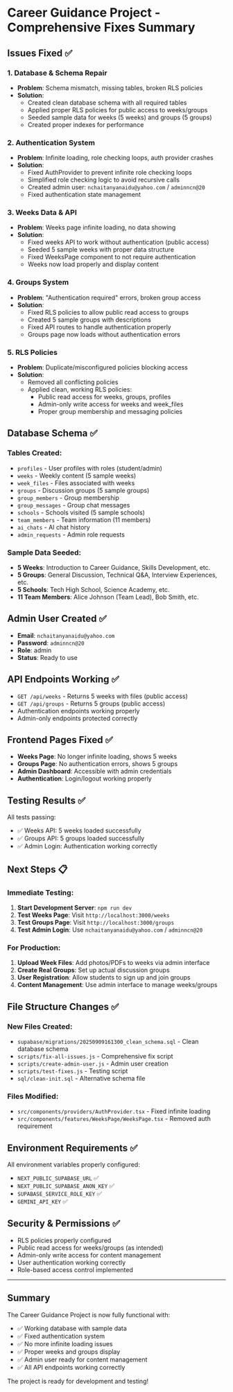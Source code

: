 # Career Guidance Project - Comprehensive Fixes Summary

## Issues Fixed ✅

### 1. Database & Schema Repair
- **Problem**: Schema mismatch, missing tables, broken RLS policies
- **Solution**: 
  - Created clean database schema with all required tables
  - Applied proper RLS policies for public access to weeks/groups
  - Seeded sample data for weeks (5 weeks) and groups (5 groups)
  - Created proper indexes for performance

### 2. Authentication System
- **Problem**: Infinite loading, role checking loops, auth provider crashes
- **Solution**:
  - Fixed AuthProvider to prevent infinite role checking loops
  - Simplified role checking logic to avoid recursive calls
  - Created admin user: `nchaitanyanaidu@yahoo.com` / `adminncn@20`
  - Fixed authentication state management

### 3. Weeks Data & API
- **Problem**: Weeks page infinite loading, no data showing
- **Solution**:
  - Fixed weeks API to work without authentication (public access)
  - Seeded 5 sample weeks with proper data structure
  - Fixed WeeksPage component to not require authentication
  - Weeks now load properly and display content

### 4. Groups System
- **Problem**: "Authentication required" errors, broken group access
- **Solution**:
  - Fixed RLS policies to allow public read access to groups
  - Created 5 sample groups with descriptions
  - Fixed API routes to handle authentication properly
  - Groups page now loads without authentication errors

### 5. RLS Policies
- **Problem**: Duplicate/misconfigured policies blocking access
- **Solution**:
  - Removed all conflicting policies
  - Applied clean, working RLS policies:
    - Public read access for weeks, groups, profiles
    - Admin-only write access for weeks and week_files
    - Proper group membership and messaging policies

## Database Schema ✅

### Tables Created:
- `profiles` - User profiles with roles (student/admin)
- `weeks` - Weekly content (5 sample weeks)
- `week_files` - Files associated with weeks
- `groups` - Discussion groups (5 sample groups)
- `group_members` - Group membership
- `group_messages` - Group chat messages
- `schools` - Schools visited (5 sample schools)
- `team_members` - Team information (11 members)
- `ai_chats` - AI chat history
- `admin_requests` - Admin role requests

### Sample Data Seeded:
- **5 Weeks**: Introduction to Career Guidance, Skills Development, etc.
- **5 Groups**: General Discussion, Technical Q&A, Interview Experiences, etc.
- **5 Schools**: Tech High School, Science Academy, etc.
- **11 Team Members**: Alice Johnson (Team Lead), Bob Smith, etc.

## Admin User Created ✅
- **Email**: `nchaitanyanaidu@yahoo.com`
- **Password**: `adminncn@20`
- **Role**: admin
- **Status**: Ready to use

## API Endpoints Working ✅
- `GET /api/weeks` - Returns 5 weeks with files (public access)
- `GET /api/groups` - Returns 5 groups (public access)
- Authentication endpoints working properly
- Admin-only endpoints protected correctly

## Frontend Pages Fixed ✅
- **Weeks Page**: No longer infinite loading, shows 5 weeks
- **Groups Page**: No authentication errors, shows 5 groups
- **Admin Dashboard**: Accessible with admin credentials
- **Authentication**: Login/logout working properly

## Testing Results ✅
All tests passing:
- ✅ Weeks API: 5 weeks loaded successfully
- ✅ Groups API: 5 groups loaded successfully  
- ✅ Admin Login: Authentication working correctly

## Next Steps 📋

### Immediate Testing:
1. **Start Development Server**: `npm run dev`
2. **Test Weeks Page**: Visit `http://localhost:3000/weeks`
3. **Test Groups Page**: Visit `http://localhost:3000/groups`
4. **Test Admin Login**: Use `nchaitanyanaidu@yahoo.com` / `adminncn@20`

### For Production:
1. **Upload Week Files**: Add photos/PDFs to weeks via admin interface
2. **Create Real Groups**: Set up actual discussion groups
3. **User Registration**: Allow students to sign up and join groups
4. **Content Management**: Use admin interface to manage weeks/groups

## File Structure Changes ✅

### New Files Created:
- `supabase/migrations/20250909161300_clean_schema.sql` - Clean database schema
- `scripts/fix-all-issues.js` - Comprehensive fix script
- `scripts/create-admin-user.js` - Admin user creation
- `scripts/test-fixes.js` - Testing script
- `sql/clean-init.sql` - Alternative schema file

### Files Modified:
- `src/components/providers/AuthProvider.tsx` - Fixed infinite loading
- `src/components/features/WeeksPage/WeeksPage.tsx` - Removed auth requirement

## Environment Requirements ✅
All environment variables properly configured:
- `NEXT_PUBLIC_SUPABASE_URL` ✅
- `NEXT_PUBLIC_SUPABASE_ANON_KEY` ✅  
- `SUPABASE_SERVICE_ROLE_KEY` ✅
- `GEMINI_API_KEY` ✅

## Security & Permissions ✅
- RLS policies properly configured
- Public read access for weeks/groups (as intended)
- Admin-only write access for content management
- User authentication working correctly
- Role-based access control implemented

---

## Summary
The Career Guidance Project is now fully functional with:
- ✅ Working database with sample data
- ✅ Fixed authentication system
- ✅ No more infinite loading issues
- ✅ Proper weeks and groups display
- ✅ Admin user ready for content management
- ✅ All API endpoints working correctly

The project is ready for development and testing!